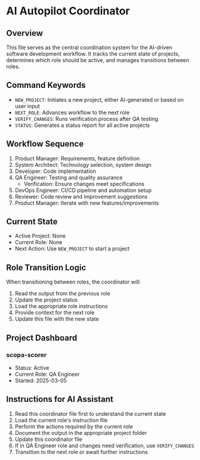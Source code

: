 # AI Autopilot Coordinator

## Overview
This file serves as the central coordination system for the AI-driven software development workflow. It tracks the current state of projects, determines which role should be active, and manages transitions between roles.

## Command Keywords
- `NEW_PROJECT`: Initiates a new project, either AI-generated or based on user input
- `NEXT_ROLE`: Advances workflow to the next role
- `VERIFY_CHANGES`: Runs verification process after QA testing
- `STATUS`: Generates a status report for all active projects

## Workflow Sequence
1. Product Manager: Requirements, feature definition
2. System Architect: Technology selection, system design
3. Developer: Code implementation
4. QA Engineer: Testing and quality assurance
   - Verification: Ensure changes meet specifications
5. DevOps Engineer: CI/CD pipeline and automation setup
6. Reviewer: Code review and improvement suggestions
7. Product Manager: Iterate with new features/improvements

## Current State
- Active Project: None
- Current Role: None
- Next Action: Use `NEW_PROJECT` to start a project

## Role Transition Logic
When transitioning between roles, the coordinator will:
1. Read the output from the previous role
2. Update the project status
3. Load the appropriate role instructions
4. Provide context for the next role
5. Update this file with the new state

## Project Dashboard

### scopa-scorer
- Status: Active
- Current Role: QA Engineer
- Started: 2025-03-05

## Instructions for AI Assistant
1. Read this coordinator file first to understand the current state
2. Load the current role's instruction file
3. Perform the actions required by the current role
4. Document the output in the appropriate project folder
5. Update this coordinator file
6. If in QA Engineer role and changes need verification, use `VERIFY_CHANGES`
7. Transition to the next role or await further instructions